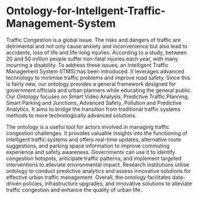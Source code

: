# Ontology-for-Intellgent-Traffic-Management-System

Traffic Congestion is a global issue. The risks and dangers of traffic are detrimental and not
only cause anxiety and inconvenience but also lead to accidents, loss of life and life-long injuries.
According to a study, between 20 and 50 million people suffer non-fatal injuries each year, with
many incurring a disability. To address these issues, an Intelligent Traffic Management System
(ITMS) has been introduced. It leverages advanced technology to minimise traffic problems and
improve road safety. Since this is fairly new, our ontology provides a general framework designed
for government officials and urban planners while educating the general public. Our Ontology
focuses on Smart Video Analysis, Predictive Traffic Planning, Smart Parking and Junctions, Advanced
Safety, Pollution and Predictive Analytics. It aims to bridge the transition from traditional
traffic systems methods to more technologically advanced solutions.


The ontology is a useful tool for actors involved in managing traffic congestion challenges. It
provides valuable insights into the functioning of intelligent traffic systems and offers real-time
updates, alternative route suggestions, and parking space information to improve commuting experience
and safety awareness. Governments can use it to identify congestion hotspots, anticipate
traffic patterns, and implement targeted interventions to alleviate environmental impact. Research
institutions utilise ontology to conduct predictive analytics and assess innovative solutions for effective
urban traffic management. Overall, the ontology facilitates data-driven policies, infrastructure
upgrades, and innovative solutions to alleviate traffic congestion and enhance the quality of urban
life.
